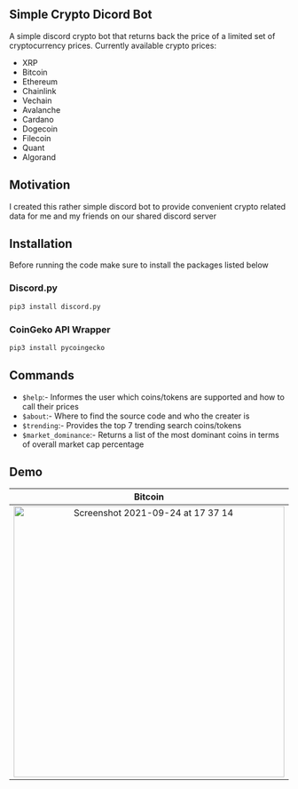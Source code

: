 ## Simple Crypto Dicord Bot
A simple discord crypto bot that returns back the price of a limited set of cryptocurrency prices.
Currently available crypto prices:
- XRP
- Bitcoin
- Ethereum
- Chainlink
- Vechain
- Avalanche
- Cardano
- Dogecoin
- Filecoin
- Quant
- Algorand

## Motivation
I created this rather simple discord bot to provide convenient crypto related data for me and my friends on our shared discord server  

## Installation
Before running the code make sure to install the packages listed below

### Discord.py

```python 
pip3 install discord.py
```
### CoinGeko API Wrapper

```python
pip3 install pycoingecko
```

## Commands
- `$help`:- Informes the user which coins/tokens are supported and how to call their prices
- `$about`:- Where to find the source code and who the creater is
- `$trending`:- Provides the top 7 trending search coins/tokens 
- `$market_dominance`:- Returns a list of the most dominant coins in terms of overall market cap percentage

## Demo
Bitcoin |  XRP
:-------------------------:|:-------------------------:
<img width="488" alt="Screenshot 2021-09-24 at 17 37 14" src="https://user-images.githubusercontent.com/64978825/134710547-c4d79ba1-defc-44e1-a9c3-59f5f19befd3.png">|<img width="488" alt="Screenshot 2021-09-24 at 17 37 28" src="https://user-images.githubusercontent.com/64978825/134710541-c0f5bd0d-54a7-4d2c-8fbf-abdf6e687315.png">|
